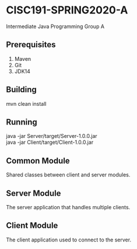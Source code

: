 # CISC191-SPRING2020-A
Intermediate Java Programming Group A
## Prerequisites
1. Maven
2. Git
3. JDK14
## Building
mvn clean install
## Running
java -jar Server/target/Server-1.0.0.jar  
java -jar Client/target/Client-1.0.0.jar
## Common Module
Shared classes between client and server modules.
## Server Module
The server application that handles multiple clients.
## Client Module
The client application used to connect to the server.